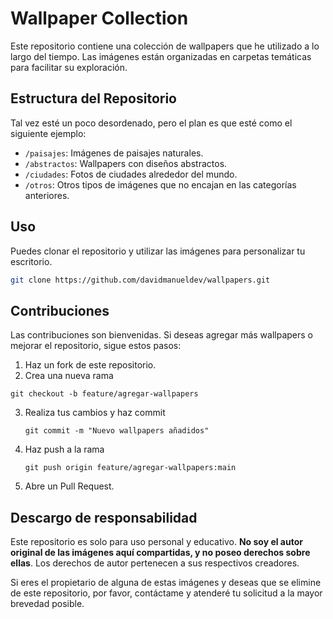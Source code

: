 # Wallpaper Collection

Este repositorio contiene una colección de wallpapers que he utilizado a lo largo del tiempo. Las imágenes están organizadas en carpetas temáticas para facilitar su exploración.

## Estructura del Repositorio

Tal vez esté un poco desordenado, pero el plan es que esté como el siguiente ejemplo:

- `/paisajes`: Imágenes de paisajes naturales.
- `/abstractos`: Wallpapers con diseños abstractos.
- `/ciudades`: Fotos de ciudades alrededor del mundo.
- `/otros`: Otros tipos de imágenes que no encajan en las categorías anteriores.

## Uso

Puedes clonar el repositorio y utilizar las imágenes para personalizar tu escritorio.

```bash
git clone https://github.com/davidmanueldev/wallpapers.git
```

## Contribuciones

Las contribuciones son bienvenidas. Si deseas agregar más wallpapers o mejorar el repositorio, sigue estos pasos:

1. Haz un fork de este repositorio.
2. Crea una nueva rama

  ```git
  git checkout -b feature/agregar-wallpapers
  ```

3. Realiza tus cambios y haz commit

   ```git
   git commit -m "Nuevo wallpapers añadidos"
   ```
   
4. Haz push a la rama

   ```git
   git push origin feature/agregar-wallpapers:main
   ```
   
5. Abre un Pull Request.

## Descargo de responsabilidad

Este repositorio es solo para uso personal y educativo. **No soy el autor original de las imágenes aquí compartidas, y no poseo derechos sobre ellas**. Los derechos de autor pertenecen a sus respectivos creadores.

Si eres el propietario de alguna de estas imágenes y deseas que se elimine de este repositorio, por favor, contáctame y atenderé tu solicitud a la mayor brevedad posible.
